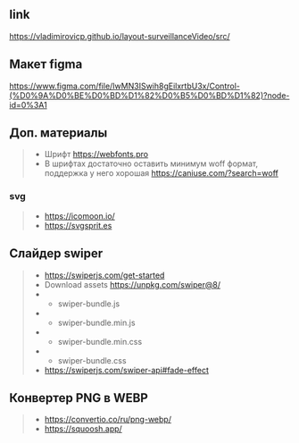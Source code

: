 ## link
https://vladimirovicp.github.io/layout-surveillanceVideo/src/

## Макет figma
https://www.figma.com/file/IwMN3ISwih8gEilxrtbU3x/Control-(%D0%9A%D0%BE%D0%BD%D1%82%D0%B5%D0%BD%D1%82)?node-id=0%3A1

## Доп. материалы
> * Шрифт https://webfonts.pro
> * В шрифтах достаточно оставить минимум woff формат, поддержка у него хорошая https://caniuse.com/?search=woff

### svg
> * https://icomoon.io/ 
> * https://svgsprit.es


## Слайдер swiper
> * https://swiperjs.com/get-started
> * Download assets https://unpkg.com/swiper@8/
> * * swiper-bundle.js
> * * swiper-bundle.min.js
> * * swiper-bundle.min.css
> * * swiper-bundle.css
> * https://swiperjs.com/swiper-api#fade-effect

## Конвертер PNG в WEBP
> * https://convertio.co/ru/png-webp/
> * https://squoosh.app/